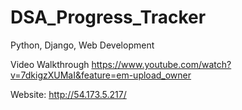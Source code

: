 # DSA_Progress_Tracker
Python, Django, Web Development

Video Walkthrough https://www.youtube.com/watch?v=7dkigzXUMaI&feature=em-upload_owner



Website: http://54.173.5.217/
